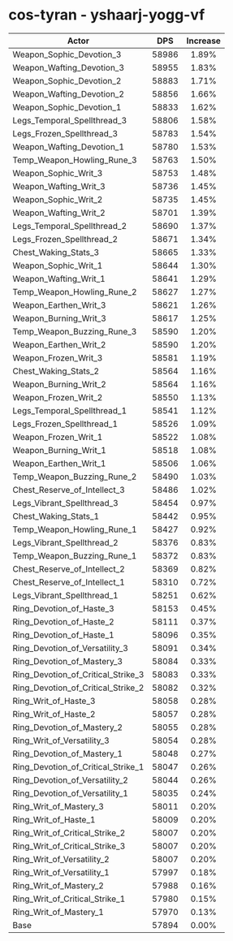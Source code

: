 # cos-tyran - yshaarj-yogg-vf
| Actor | DPS | Increase |
|---|:---:|:---:|
|Weapon_Sophic_Devotion_3|58986|1.89%|
|Weapon_Wafting_Devotion_3|58955|1.83%|
|Weapon_Sophic_Devotion_2|58883|1.71%|
|Weapon_Wafting_Devotion_2|58856|1.66%|
|Weapon_Sophic_Devotion_1|58833|1.62%|
|Legs_Temporal_Spellthread_3|58806|1.58%|
|Legs_Frozen_Spellthread_3|58783|1.54%|
|Weapon_Wafting_Devotion_1|58780|1.53%|
|Temp_Weapon_Howling_Rune_3|58763|1.50%|
|Weapon_Sophic_Writ_3|58753|1.48%|
|Weapon_Wafting_Writ_3|58736|1.45%|
|Weapon_Sophic_Writ_2|58735|1.45%|
|Weapon_Wafting_Writ_2|58701|1.39%|
|Legs_Temporal_Spellthread_2|58690|1.37%|
|Legs_Frozen_Spellthread_2|58671|1.34%|
|Chest_Waking_Stats_3|58665|1.33%|
|Weapon_Sophic_Writ_1|58644|1.30%|
|Weapon_Wafting_Writ_1|58641|1.29%|
|Temp_Weapon_Howling_Rune_2|58627|1.27%|
|Weapon_Earthen_Writ_3|58621|1.26%|
|Weapon_Burning_Writ_3|58617|1.25%|
|Temp_Weapon_Buzzing_Rune_3|58590|1.20%|
|Weapon_Earthen_Writ_2|58590|1.20%|
|Weapon_Frozen_Writ_3|58581|1.19%|
|Chest_Waking_Stats_2|58564|1.16%|
|Weapon_Burning_Writ_2|58564|1.16%|
|Weapon_Frozen_Writ_2|58550|1.13%|
|Legs_Temporal_Spellthread_1|58541|1.12%|
|Legs_Frozen_Spellthread_1|58526|1.09%|
|Weapon_Frozen_Writ_1|58522|1.08%|
|Weapon_Burning_Writ_1|58518|1.08%|
|Weapon_Earthen_Writ_1|58506|1.06%|
|Temp_Weapon_Buzzing_Rune_2|58490|1.03%|
|Chest_Reserve_of_Intellect_3|58486|1.02%|
|Legs_Vibrant_Spellthread_3|58454|0.97%|
|Chest_Waking_Stats_1|58442|0.95%|
|Temp_Weapon_Howling_Rune_1|58427|0.92%|
|Legs_Vibrant_Spellthread_2|58376|0.83%|
|Temp_Weapon_Buzzing_Rune_1|58372|0.83%|
|Chest_Reserve_of_Intellect_2|58369|0.82%|
|Chest_Reserve_of_Intellect_1|58310|0.72%|
|Legs_Vibrant_Spellthread_1|58251|0.62%|
|Ring_Devotion_of_Haste_3|58153|0.45%|
|Ring_Devotion_of_Haste_2|58111|0.37%|
|Ring_Devotion_of_Haste_1|58096|0.35%|
|Ring_Devotion_of_Versatility_3|58091|0.34%|
|Ring_Devotion_of_Mastery_3|58084|0.33%|
|Ring_Devotion_of_Critical_Strike_3|58083|0.33%|
|Ring_Devotion_of_Critical_Strike_2|58082|0.32%|
|Ring_Writ_of_Haste_3|58058|0.28%|
|Ring_Writ_of_Haste_2|58057|0.28%|
|Ring_Devotion_of_Mastery_2|58055|0.28%|
|Ring_Writ_of_Versatility_3|58054|0.28%|
|Ring_Devotion_of_Mastery_1|58048|0.27%|
|Ring_Devotion_of_Critical_Strike_1|58047|0.26%|
|Ring_Devotion_of_Versatility_2|58044|0.26%|
|Ring_Devotion_of_Versatility_1|58035|0.24%|
|Ring_Writ_of_Mastery_3|58011|0.20%|
|Ring_Writ_of_Haste_1|58009|0.20%|
|Ring_Writ_of_Critical_Strike_2|58007|0.20%|
|Ring_Writ_of_Critical_Strike_3|58007|0.20%|
|Ring_Writ_of_Versatility_2|58007|0.20%|
|Ring_Writ_of_Versatility_1|57997|0.18%|
|Ring_Writ_of_Mastery_2|57988|0.16%|
|Ring_Writ_of_Critical_Strike_1|57980|0.15%|
|Ring_Writ_of_Mastery_1|57970|0.13%|
|Base|57894|0.00%|

